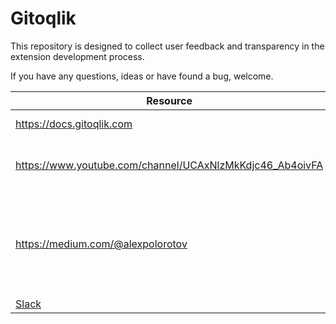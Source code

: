 # Gitoqlik
This repository is designed to collect user feedback and transparency in the extension development process. 

If you have any questions, ideas or have found a bug, welcome.

Resource  | Description
------------- | -------------
https://docs.gitoqlik.com  | Official documentation
https://www.youtube.com/channel/UCAxNlzMkKdjc46_Ab4oivFA  | YouTube channel with live demos, tips and tricks 
https://medium.com/@alexpolorotov | Blog about Git and Qlik Sense integration and how to boost development process in the Qlik Ecosystem
[Slack](https://join.slack.com/t/gitoqlik/shared_invite/zt-ezsx8rht-KCz~eWgLxyVTsB0QmS9Gag) | Community
